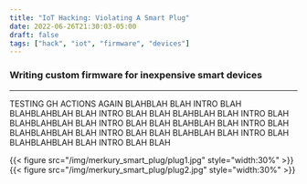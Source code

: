 ```yaml
---
title: "IoT Hacking: Violating A Smart Plug"
date: 2022-06-26T21:30:03-05:00
draft: false
tags: ["hack", "iot", "firmware", "devices"]
---
```


### Writing custom firmware for inexpensive smart devices

---
 TESTING GH ACTIONS AGAIN
BLAHBLAH BLAH INTRO BLAH BLAHBLAHBLAH BLAH INTRO BLAH BLAH
BLAHBLAH BLAH INTRO BLAH BLAHBLAHBLAH BLAH INTRO BLAH BLAH
BLAHBLAH BLAH INTRO BLAH BLAHBLAHBLAH BLAH INTRO BLAH BLAH
BLAHBLAH BLAH INTRO BLAH BLAHBLAHBLAH BLAH INTRO BLAH BLAH

{{< figure src="/img/merkury_smart_plug/plug1.jpg" style="width:30%" >}}
{{< figure src="/img/merkury_smart_plug/plug2.jpg" style="width:30%" >}}
